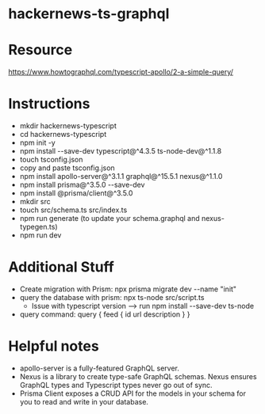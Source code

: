 # hackernews-ts-graphql

# Resource
https://www.howtographql.com/typescript-apollo/2-a-simple-query/

# Instructions
* mkdir hackernews-typescript
* cd hackernews-typescript
* npm init -y
* npm install --save-dev typescript@^4.3.5 ts-node-dev@^1.1.8
* touch tsconfig.json           
* copy and paste tsconfig.json   
* npm install apollo-server@^3.1.1 graphql@^15.5.1 nexus@^1.1.0
* npm install prisma@^3.5.0 --save-dev
* npm install @prisma/client@^3.5.0
* mkdir src
* touch src/schema.ts src/index.ts
* npm run generate (to update your schema.graphql and nexus-typegen.ts)
* npm run dev


# Additional Stuff
* Create migration with Prism: npx prisma migrate dev --name "init"
* query the database with prism: npx ts-node src/script.ts              
    *   Issue with typescript version --> run npm install --save-dev ts-node
* query command:
query {
  feed {
    id
    url
    description
  }
}

# Helpful notes
* apollo-server is a fully-featured GraphQL server. 
* Nexus is a library to create type-safe GraphQL schemas. Nexus ensures GraphQL types and Typescript types never go out of sync.
* Prisma Client exposes a CRUD API for the models in your schema for you to read and write in your database.